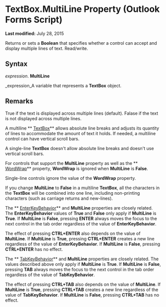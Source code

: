 
# TextBox.MultiLine Property (Outlook Forms Script)

 **Last modified:** July 28, 2015

Returns or sets a  **Boolean** that specifies whether a control can accept and display multiple lines of text. Read/write.

## Syntax

 _expression_. **MultiLine**

 _expression_A variable that represents a  **TextBox** object.


## Remarks

True if the text is displayed across multiple lines (default). Falase if the text is not displayed across multiple lines.

A multiline  ** [TextBox](4a0e4a3d-beca-9f94-7e27-469c4bafe250.md)** allows absolute line breaks and adjusts its quantity of lines to accommodate the amount of text it holds. If needed, a multiline control can have vertical scroll bars.

A single-line  **TextBox** doesn't allow absolute line breaks and doesn't use vertical scroll bars.

For controls that support the  **MultiLine** property as well as the ** [WordWrap](fb50b340-9fe7-17b5-4f5f-d2fdd266f37d.md)** property, **WordWrap** is ignored when **MultiLine** is **False**.

Single-line controls ignore the value of the  **WordWrap** property.

If you change  **MultiLine** to **False** in a multiline **TextBox**, all the characters in the  **TextBox** will be combined into one line, including non-printing characters (such as carriage returns and new-lines).

The  ** [EnterKeyBehavior](2af4a64e-4939-ae46-0d25-67fe986d413a.md)** and **MultiLine** properties are closely related. The **EnterKeyBehavior** values of **True** and **False** only apply if **MultiLine** is **True**. If  **MultiLine** is **False**, pressing  **ENTER** always moves the focus to the next control in the tab order regardless of the value of **EnterKeyBehavior**.

The effect of pressing  **CTRL+ENTER** also depends on the value of **MultiLine**. If  **MultiLine** is **True**, pressing  **CTRL+ENTER** creates a new line regardless of the value of **EnterKeyBehavior**. If  **MultiLine** is **False**, pressing  **CTRL+ENTER** has no effect.

The  ** [TabKeyBehavior](5b8bdc3c-9000-a7fd-af39-743cc117e02d.md)** and **MultiLine** properties are closely related. The values described above only apply if **MultiLine** is **True**. If  **MultiLine** is **False**, pressing  **TAB** always moves the focus to the next control in the tab order regardless of the value of **TabKeyBehavior**.

The effect of pressing  **CTRL+TAB** also depends on the value of **MultiLine**. If  **MultiLine** is **True**, pressing  **CTRL+TAB** creates a new line regardless of the value of **TabKeyBehavior**. If  **MultiLine** is **False**, pressing  **CTRL+TAB** has no effect.

